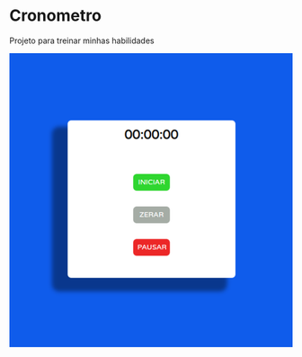 # Cronometro
 Projeto para treinar minhas habilidades

<img src="/assets/screen.png" alt="resultado">